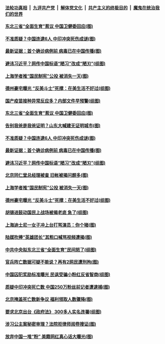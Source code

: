 

####  [法轮功真相](../../../../basic/blob/master/README.md?t=02232001) &nbsp;|&nbsp; [九评共产党](../../../../9ping.md/blob/master/README.md?t=02232001) &nbsp;|&nbsp; [解体党文化](../../../../jtdwh.md/blob/master/README.md?t=02232001)  &nbsp;|&nbsp; [共产主义的终极目的](../../../../gczydzjmd.md/blob/master/README.md?t=02232001) &nbsp;|&nbsp; [魔鬼在统治我们的世界](../../../../mgztzwmdsj.md/blob/master/README.md?t=02232001) 

#### [东北三省“全面生育”惹议 中国卫健委回应(图)](../pages/p1/963448.md?t=02232001) 

#### [不准质疑？中国连逮6人 中印冲突死伤成谜(图)](../pages/p1/963411.md?t=02232001) 

#### [最新证据：首个确诊病例前 病毒已在中国传播(图)](../pages/p1/963421.md?t=02232001) 

#### [避讳习近平？网传中国标语“陋习”改成“陋刃”(组图)](../pages/p1/963404.md?t=02232001) 

#### [上海学者推“国民制宪”公投 被消失一天(图)](../pages/p1/963375.md?t=02232001) 

#### [德州豪宅曝光 “反美斗士”死撑：在美生活不好过(组图)](../pages/p1/963325.md?t=02232001) 

#### [国产疫苗接种异常反应多？内部文件早预警(组图)](../pages/p1/963469.md?t=02232001) 

#### [东北三省“全面生育”惹议 中国卫健委回应(图)](../pages/p1/963448.md?t=02232001) 

#### [告别我爸是我爸证明？山东大喊建无证明城市(图)](../pages/p1/963454.md?t=02232001) 

#### [不准质疑？中国连逮6人 中印冲突死伤成谜(图)](../pages/p1/963411.md?t=02232001) 

#### [最新证据：首个确诊病例前 病毒已在中国传播(图)](../pages/p1/963421.md?t=02232001) 

#### [避讳习近平？网传中国标语“陋习”改成“陋刃”(组图)](../pages/p1/963404.md?t=02232001) 

#### [北京同仁堂总经理被查 旧帐被揭问题多(图)](../pages/p1/963389.md?t=02232001) 

#### [上海学者推“国民制宪”公投 被消失一天(图)](../pages/p1/963375.md?t=02232001) 

#### [德州豪宅曝光 “反美斗士”死撑：在美生活不好过(组图)](../pages/p1/963325.md?t=02232001) 

#### [胡锡进鼓动国民上战场被揭老底 急了(组图)](../pages/p1/963350.md?t=02232001) 

#### [上海迪士尼一女子冲上台打骂演员：你个猪(图)](../pages/p1/963369.md?t=02232001) 

#### [陆媒吹捧“英雄团长”其粗口喊骂视频遭揭(图)](../pages/p1/963361.md?t=02232001) 

#### [中共中央拟东北三省“全面生育”民间怒了(组图)](../pages/p1/963287.md?t=02232001) 

#### [官兵阵亡数据可疑不能说？再有2网民遭刑拘(图)](../pages/p1/963324.md?t=02232001) 

#### [中国囚犯奖励标准曝光 民讽受骗小粉红反省智商(组图)](../pages/p1/963308.md?t=02232001) 

#### [质疑中印冲突死亡数 中国250万粉丝前记者遭逮捕(图)](../pages/p1/963215.md?t=02232001) 

#### [北京掩盖死亡数新争议 福利领取人数骤降(图)](../pages/p1/963257.md?t=02232001) 

#### [要求北京出台《政府法》 300多人实名连署(组图)](../pages/p1/963240.md?t=02232001) 

#### [涉习公主案秘密审理？法院拒律师阅卷搜证(图)](../pages/p1/963230.md?t=02232001) 

#### [放弃中国一堆“粉” 美籍网红真心话大曝光(图)](../pages/p1/963210.md?t=02232001) 

